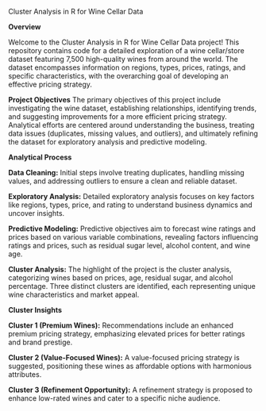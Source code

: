 Cluster Analysis in R for Wine Cellar Data

**Overview**

Welcome to the Cluster Analysis in R for Wine Cellar Data project! This repository contains code for a detailed exploration of a wine cellar/store dataset featuring 7,500 high-quality wines from around the world. The dataset encompasses information on regions, types, prices, ratings, and specific characteristics, with the overarching goal of developing an effective pricing strategy.

**Project Objectives**
The primary objectives of this project include investigating the wine dataset, establishing relationships, identifying trends, and suggesting improvements for a more efficient pricing strategy. Analytical efforts are centered around understanding the business, treating data issues (duplicates, missing values, and outliers), and ultimately refining the dataset for exploratory analysis and predictive modeling.

**Analytical Process**

**Data Cleaning:** Initial steps involve treating duplicates, handling missing values, and addressing outliers to ensure a clean and reliable dataset.

**Exploratory Analysis:** Detailed exploratory analysis focuses on key factors like regions, types, price, and rating to understand business dynamics and uncover insights.

**Predictive Modeling:** Predictive objectives aim to forecast wine ratings and prices based on various variable combinations, revealing factors influencing ratings and prices, such as residual sugar level, alcohol content, and wine age.

**Cluster Analysis:** The highlight of the project is the cluster analysis, categorizing wines based on prices, age, residual sugar, and alcohol percentage. Three distinct clusters are identified, each representing unique wine characteristics and market appeal.

**Cluster Insights**

**Cluster 1 (Premium Wines):** Recommendations include an enhanced premium pricing strategy, emphasizing elevated prices for better ratings and brand prestige.

**Cluster 2 (Value-Focused Wines):** A value-focused pricing strategy is suggested, positioning these wines as affordable options with harmonious attributes.

**Cluster 3 (Refinement Opportunity):** A refinement strategy is proposed to enhance low-rated wines and cater to a specific niche audience.
